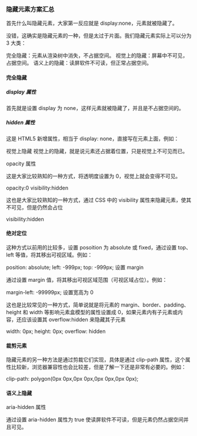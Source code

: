 ### 隐藏元素方案汇总
首先什么叫隐藏元素，大家第一反应就是 display:none，元素就被隐藏了。

没错，这确实是隐藏元素的一种，但是太过于片面。我们隐藏元素实际上可以分为 3 大类：

完全隐藏：元素从渲染树中消失，不占据空间。
视觉上的隐藏：屏幕中不可见，占据空间。
语义上的隐藏：读屏软件不可读，但正常占据空间。
#### 完全隐藏
##### display 属性

首先就是设置 display 为 none，这样元素就被隐藏了，并且是不占据空间的。

##### hidden 属性

这是 HTML5 新增属性，相当于 display: none，直接写在元素上面，例如：

<div hidden></div>
视觉上隐藏
视觉上的隐藏，就是说元素还占据着位置，只是视觉上不可见而已。

opacity 属性

这是大家比较熟知的一种方式，将透明度设置为 0，视觉上就会变得不可见。

opacity:0
visibility:hidden

这也是大家比较熟知的一种方式，通过 CSS 中的 visibility 属性来隐藏元素，使其不可见，但是仍然会占位

visibility:hidden
#### 绝对定位

这种方式以前用的比较多，设置 posoition 为 absolute 或 fixed，通过设置 top、left 等值，将其移出可视区域。例如：

position: absolute;
left: -999px;
top: -999px;
设置 margin

通过设置 margin 值，将其移出可视区域范围（可视区域占位）。例如：

margin-left: -99999px;
设置宽高为 0

这也是比较常见的一种方式，简单说就是将元素的 margin、border、padding、height 和 width 等影响元素盒模型的属性设置成 0，如果元素内有子元素或内容，还应该设置其 overflow:hidden 来隐藏其子元素

width: 0px;
height: 0px;
overflow: hidden
#### 裁剪元素

隐藏元素的另一种方法是通过剪裁它们实现，具体是通过 clip-path 属性，这个属性比较新，浏览器兼容性也会比较差，但是了解一下还是非常有必要的。例如：

clip-path: polygon(0px 0px,0px 0px,0px 0px,0px 0px);
#### 语义上隐藏
aria-hidden 属性

通过设置 aria-hidden 属性为 true 使读屏软件不可读，但是元素仍然占据空间并且可见。

<div aria-hidden="true"></div>